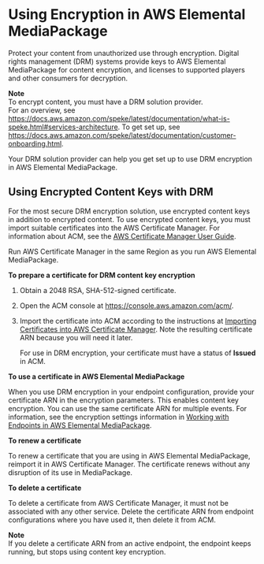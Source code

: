 # Using Encryption in AWS Elemental MediaPackage<a name="using-encryption"></a>

Protect your content from unauthorized use through encryption\. Digital rights management \(DRM\) systems provide keys to AWS Elemental MediaPackage for content encryption, and licenses to supported players and other consumers for decryption\.

**Note**  
To encrypt content, you must have a DRM solution provider\.   
For an overview, see [https://docs\.aws\.amazon\.com/speke/latest/documentation/what\-is\-speke\.html\#services\-architecture](https://docs.aws.amazon.com/speke/latest/documentation/what-is-speke.html#services-architecture)\.
To get set up, see [https://docs\.aws\.amazon\.com/speke/latest/documentation/customer\-onboarding\.html](https://docs.aws.amazon.com/speke/latest/documentation/customer-onboarding.html)\.

Your DRM solution provider can help you get set up to use DRM encryption in AWS Elemental MediaPackage\. 

## Using Encrypted Content Keys with DRM<a name="drm-content-key-encryption"></a>

For the most secure DRM encryption solution, use encrypted content keys in addition to encrypted content\. To use encrypted content keys, you must import suitable certificates into the AWS Certificate Manager\. For information about ACM, see the [AWS Certificate Manager User Guide](https://docs.aws.amazon.com/acm/latest/userguide/)\. 

Run AWS Certificate Manager in the same Region as you run AWS Elemental MediaPackage\.

**To prepare a certificate for DRM content key encryption**

1. Obtain a 2048 RSA, SHA\-512\-signed certificate\. 

1. Open the ACM console at [https://console\.aws\.amazon\.com/acm/](https://console.aws.amazon.com/acm/)\.

1. Import the certificate into ACM according to the instructions at [Importing Certificates into AWS Certificate Manager](https://docs.aws.amazon.com/acm/latest/userguide//import-certificate.html)\. Note the resulting certificate ARN because you will need it later\.

   For use in DRM encryption, your certificate must have a status of **Issued** in ACM\.

**To use a certificate in AWS Elemental MediaPackage**

When you use DRM encryption in your endpoint configuration, provide your certificate ARN in the encryption parameters\. This enables content key encryption\. You can use the same certificate ARN for multiple events\. For information, see the encryption settings information in [Working with Endpoints in AWS Elemental MediaPackage](endpoints.md)\. 

**To renew a certificate**

To renew a certificate that you are using in AWS Elemental MediaPackage, reimport it in AWS Certificate Manager\. The certificate renews without any disruption of its use in MediaPackage\. 

**To delete a certificate**

To delete a certificate from AWS Certificate Manager, it must not be associated with any other service\. Delete the certificate ARN from endpoint configurations where you have used it, then delete it from ACM\. 

**Note**  
If you delete a certificate ARN from an active endpoint, the endpoint keeps running, but stops using content key encryption\. 